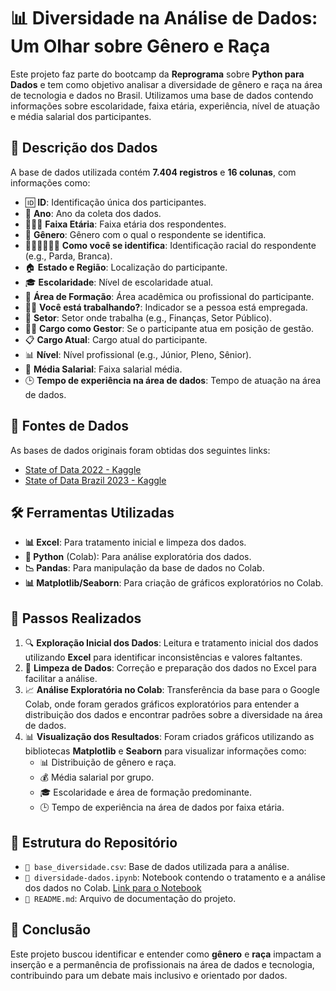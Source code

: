 # 📊 Diversidade na Análise de Dados: Um Olhar sobre Gênero e Raça

Este projeto faz parte do bootcamp da **Reprograma** sobre **Python para Dados** e tem como objetivo analisar a diversidade de gênero e raça na área de tecnologia e dados no Brasil. Utilizamos uma base de dados contendo informações sobre escolaridade, faixa etária, experiência, nível de atuação e média salarial dos participantes.

## 📂 Descrição dos Dados

A base de dados utilizada contém **7.404 registros** e **16 colunas**, com informações como:

- 🆔 **ID**: Identificação única dos participantes.
- 📅 **Ano**: Ano da coleta dos dados.
- 👶👨👵 **Faixa Etária**: Faixa etária dos respondentes.
- 🚻 **Gênero**: Gênero com o qual o respondente se identifica.
- 🧑🏽‍🦱👩🏻‍🦰 **Como você se identifica**: Identificação racial do respondente (e.g., Parda, Branca).
- 🏠 **Estado e Região**: Localização do participante.
- 🎓 **Escolaridade**: Nível de escolaridade atual.
- 💼 **Área de Formação**: Área acadêmica ou profissional do participante.
- 👩‍💻 **Você está trabalhando?**: Indicador se a pessoa está empregada.
- 🏢 **Setor**: Setor onde trabalha (e.g., Finanças, Setor Público).
- 👩‍🏫 **Cargo como Gestor**: Se o participante atua em posição de gestão.
- 📋 **Cargo Atual**: Cargo atual do participante.
- 📊 **Nível**: Nível profissional (e.g., Júnior, Pleno, Sênior).
- 💸 **Média Salarial**: Faixa salarial média.
- 🕒 **Tempo de experiência na área de dados**: Tempo de atuação na área de dados.

## 🔗 Fontes de Dados

As bases de dados originais foram obtidas dos seguintes links:

- [State of Data 2022 - Kaggle](https://www.kaggle.com/datasets/datahackers/state-of-data-2022/data)
- [State of Data Brazil 2023 - Kaggle](https://www.kaggle.com/datasets/datahackers/state-of-data-brazil-2023)

## 🛠️ Ferramentas Utilizadas

- **📊 Excel**: Para tratamento inicial e limpeza dos dados.
- **🐍 Python** (Colab): Para análise exploratória dos dados.
- **📉 Pandas**: Para manipulação da base de dados no Colab.
- **📊 Matplotlib/Seaborn**: Para criação de gráficos exploratórios no Colab.

## 📝 Passos Realizados

1. 🔍 **Exploração Inicial dos Dados**: Leitura e tratamento inicial dos dados utilizando **Excel** para identificar inconsistências e valores faltantes.
2. 🧼 **Limpeza de Dados**: Correção e preparação dos dados no Excel para facilitar a análise.
3. 📈 **Análise Exploratória no Colab**: Transferência da base para o Google Colab, onde foram gerados gráficos exploratórios para entender a distribuição dos dados e encontrar padrões sobre a diversidade na área de dados.
4. 📊 **Visualização dos Resultados**: Foram criados gráficos utilizando as bibliotecas **Matplotlib** e **Seaborn** para visualizar informações como:
   - 📊 Distribuição de gênero e raça.
   - 💰 Média salarial por grupo.
   - 🎓 Escolaridade e área de formação predominante.
   - 🕒 Tempo de experiência na área de dados por faixa etária.

## 📁 Estrutura do Repositório

- `📄 base_diversidade.csv`: Base de dados utilizada para a análise.
- `📓 diversidade-dados.ipynb`: Notebook contendo o tratamento e a análise dos dados no Colab. [Link para o Notebook](https://colab.research.google.com/drive/1Q5UMdDgclddF2XW6oiNo2ynvS6HaAuLO?usp=sharing)
- `📜 README.md`: Arquivo de documentação do projeto.

## 📢 Conclusão

Este projeto buscou identificar e entender como **gênero** e **raça** impactam a inserção e a permanência de profissionais na área de dados e tecnologia, contribuindo para um debate mais inclusivo e orientado por dados.